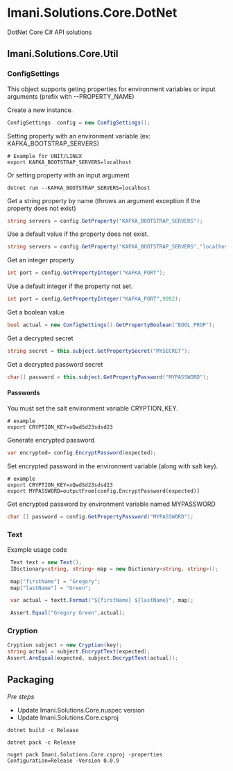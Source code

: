 # Imani.Solutions.Core.DotNet

DotNet Core C# API solutions

## Imani.Solutions.Core.Util

### ConfigSettings

This object supports geting properties for environment
variables or input arguments (prefix with --PROPERTY_NAME)


Create a new instance.

```c#
ConfigSettings  config = new ConfigSettings();
```

Setting property with an environment variable (ex: KAFKA_BOOTSTRAP_SERVERS)

```shell
# Example for UNIT/LINUX
export KAFKA_BOOTSTRAP_SERVERS=localhost
```
Or setting property with an input argument

```shell
dotnet run --KAFKA_BOOTSTRAP_SERVERS=localhost
```

Get a string property by name (throws an argument exception if the property does not exist)

```c#
string servers = config.GetProperty("KAFKA_BOOTSTRAP_SERVERS");
```


Use a default value if the property does not exist.

```c#
string servers = config.GetProperty("KAFKA_BOOTSTRAP_SERVERS","localhost");
```

Get an integer property

```c#
int port = config.GetPropertyInteger("KAFKA_PORT");
```

Use a default integer if the property not set.

```c#
int port = config.GetPropertyInteger("KAFKA_PORT",9092);
```

Get a boolean value

```c#
bool actual = new ConfigSettings().GetPropertyBoolean("BOOL_PROP");
```

Get a decrypted secret

```c#
string secret = this.subject.GetPropertySecret("MYSECRET");
```

Get a decrypted password secret
```c#
char[] password = this.subject.GetPropertyPassword("MYPASSWORD");
```

#### Passwords

You must set the salt environment variable CRYPTION_KEY.

```shell script
# example
export CRYPTION_KEY=xQwdSd23sdsd23
```
Generate encrypted password
```c#
var encrypted= config.EncryptPassword(expected);
```

Set encrypted password in the environment variable
(along with salt key).

```shell script
# example
export CRYPTION_KEY=xQwdSd23sdsd23
export MYPASSWORD=outputFrom[config.EncryptPassword(expected)]
```

Get encrypted password by environment variable named MYPASSWORD
```c#
char [] password = config.GetPropertyPassword("MYPASSWORD");
```


### Text

Example usage code

```c#
 Text text = new Text();
 IDictionary<string, string> map = new Dictionary<string, string>();

 map["firstName"] = "Gregory";
 map["lastName"] = "Green";

 var actual = textt.Format("${firstName} ${lastName}", map);

 Assert.Equal("Gregory Green",actual);
```

### Cryption

```c#
Cryption subject = new Cryption(key);
string actual = subject.EncryptText(expected);
Assert.AreEqual(expected, subject.DecryptText(actual));
```


## Packaging

*Pre steps*

- Update Imani.Solutions.Core.nuspec version
- Update Imani.Solutions.Core.csproj



```shell script
dotnet build -c Release
```

```shell script
dotnet pack -c Release
```

```shell script
nuget pack Imani.Solutions.Core.csproj -properties Configuration=Release -Version 0.0.9
```